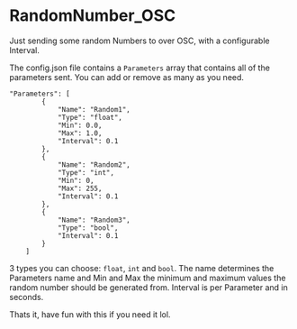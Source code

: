 # RandomNumber_OSC

Just sending some random Numbers to over OSC, with a configurable Interval.

The config.json file contains a `Parameters` array that contains all of the parameters sent. You can add or remove as many as you need.

```
"Parameters": [
        {
            "Name": "Random1",
            "Type": "float",
            "Min": 0.0,
            "Max": 1.0,
            "Interval": 0.1
        },
        {
            "Name": "Random2",
            "Type": "int",
            "Min": 0,
            "Max": 255,
            "Interval": 0.1
        },
        {
            "Name": "Random3",
            "Type": "bool",
            "Interval": 0.1
        }
    ]
```

3 types you can choose: `float`, `int` and `bool`. The name determines the Parameters name and Min and Max the minimum and maximum values the random number should be generated from. Interval is per Parameter and in seconds.

Thats it, have fun with this if you need it lol.
